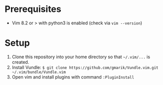 # Prerequisites
* Vim 8.2 or > with python3 is enabled (check via `vim --version`)

# Setup
1. Clone this repository into your home directory so that `~/.vim/...` is created.
1. Install Vundle: `$ git clone https://github.com/gmarik/Vundle.vim.git ~/.vim/bundle/Vundle.vim`
1. Open vim and install plugins with command `:PluginInstall`

